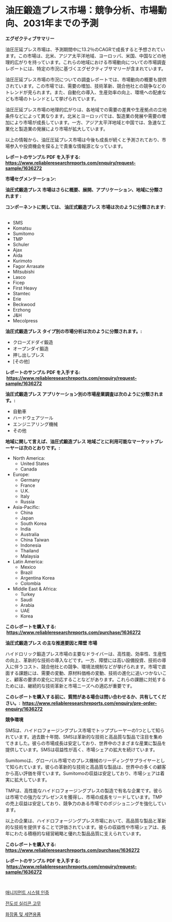 <p><h1>油圧鍛造プレス市場：競争分析、市場動向、2031年までの予測</h1></p><p><strong>エグゼクティブサマリー</strong></p>
<p><p>油圧圧延プレス市場は、予測期間中に13.2％のCAGRで成長すると予想されています。この市場は、北米、アジア太平洋地域、ヨーロッパ、米国、中国などの地理的広がりを持っています。これらの地域における市場動向についての市場調査レポートには、特定の市況に基づくエグゼクティブサマリーが含まれています。</p><p>油圧圧延プレス市場の市況についての調査レポートでは、市場動向の概要も提供されています。この市場では、需要の増加、技術革新、競合他社との競争などのトレンドが見られます。また、自動化の導入、生産効率の向上、環境への配慮なども市場のトレンドとして挙げられています。</p><p>油圧圧延プレス市場の地理的広がりは、各地域での需要の差異や生産拠点の立地条件などによって異なります。北米とヨーロッパでは、製造業の発展や需要の増加により市場が成長しています。一方、アジア太平洋地域と中国では、急速な工業化と製造業の発展により市場が拡大しています。</p><p>以上の情報から、油圧圧延プレス市場は今後も成長が続くと予測されており、市場参入や投資機会を探る上で貴重な情報源となっています。</p></p>
<p><strong>レポートのサンプル PDF を入手する: <a href="https://www.reliableresearchreports.com/enquiry/request-sample/1636272">https://www.reliableresearchreports.com/enquiry/request-sample/1636272</a></strong></p>
<p><strong>市場セグメンテーション:</strong></p>
<p><strong> 油圧式鍛造プレス 市場はさらに概要、展開、アプリケーション、地域に分類されます :</strong></p>
<p><strong>コンポーネントに関しては、 油圧式鍛造プレス 市場は次のように分類されます: &nbsp;</strong></p>
<p><ul><li>SMS</li><li>Komatsu</li><li>Sumitomo</li><li>TMP</li><li>Schuler</li><li>Ajax</li><li>Aida</li><li>Kurimoto</li><li>Fagor Arrasate</li><li>Mitsubishi</li><li>Lasco</li><li>Ficep</li><li>First Heavy</li><li>Stamtec</li><li>Erie</li><li>Beckwood</li><li>Erzhong</li><li>J&H</li><li>Mecolpress</li></ul></p>
<p><strong> 油圧式鍛造プレス タイプ別の市場分析は次のように分類されます。:</strong></p>
<p><ul><li>クローズドダイ鍛造</li><li>オープンダイ鍛造</li><li>押し出しプレス</li><li>[その他]</li></ul></p>
<p><strong>レポートのサンプル PDF を入手する: &nbsp;<a href="https://www.reliableresearchreports.com/enquiry/request-sample/1636272">https://www.reliableresearchreports.com/enquiry/request-sample/1636272</a></strong></p>
<p><strong> 油圧式鍛造プレス アプリケーション別の市場産業調査は次のように分類されます。:</strong></p>
<p><ul><li>自動車</li><li>ハードウェアツール</li><li>エンジニアリング機械</li><li>その他</li></ul></p>
<p><strong>地域に関して言えば、油圧式鍛造プレス 地域ごとに利用可能なマーケットプレーヤーは次のとおりです。:</strong></p>
<p><ul>
    <li>
        North America:
        <ul>
            <li>United States</li>
            <li>Canada</li>
        </ul>
    </li>
    <li>
        Europe:
        <ul>
            <li>Germany</li>
            <li>France</li>
            <li>U.K.</li>
            <li>Italy</li>
            <li>Russia</li>
        </ul>
    </li>
    <li>
        Asia-Pacific:
        <ul>
            <li>China</li>
            <li>Japan</li>
            <li>South Korea</li>
            <li>India</li>
            <li>Australia</li>
            <li>China Taiwan</li>
            <li>Indonesia</li>
            <li>Thailand</li>
            <li>Malaysia</li>
        </ul>
    </li>
    <li>
        Latin America:
        <ul>
            <li>Mexico</li>
            <li>Brazil</li>
            <li>Argentina Korea</li>
            <li>Colombia</li>
        </ul>
    </li>
    <li>
        Middle East & Africa:
        <ul>
            <li>Turkey</li>
            <li>Saudi</li>
            <li>Arabia</li>
            <li>UAE</li>
            <li>Korea</li>
        </ul>
    </li>
    </ul></p>
<p><strong>このレポートを購入する: &nbsp;<a href="https://www.reliableresearchreports.com/purchase/1636272">https://www.reliableresearchreports.com/purchase/1636272</a></strong></p>
<p><strong>油圧式鍛造プレス の主な推進要因と障壁 市場</strong></p>
<p><p>ハイドロリック鍛造プレス市場の主要なドライバーは、高性能、効率性、生産性の向上、革新的な技術の導入などです。一方、障壁には高い設備投資、技術の導入に伴うコスト、競合他社との競争、環境法規制などが挙げられます。市場で直面する課題には、需要の変動、原材料価格の変動、技術の進化に追いつかないこと、顧客の要求の変化に対応することなどがあります。これらの課題に対処するためには、継続的な技術革新と市場ニーズへの適応が重要です。</p></p>
<p><strong>このレポートを購入する前に、質問がある場合は問い合わせるか、共有してください。:&nbsp; <a href="https://www.reliableresearchreports.com/enquiry/pre-order-enquiry/1636272">https://www.reliableresearchreports.com/enquiry/pre-order-enquiry/1636272</a></strong></p>
<p><strong>競争環境</strong></p>
<p><p>SMSは、ハイドロフォージングプレス市場でトッププレーヤーの1つとして知られています。過去数十年間、SMSは革新的な技術と高品質な製品で注目を集めてきました。彼らの市場成長は安定しており、世界中のさまざまな産業に製品を提供しています。SMSは収益性が高く、市場シェアの拡大を続けています。</p><p>Sumitomoは、グローバル市場でのプレス機械のリーディングサプライヤーとして知られています。彼らの革新的な技術と高品質な製品は、世界中の多くの顧客から高い評価を得ています。Sumitomoの収益は安定しており、市場シェアは着実に拡大しています。</p><p>TMPは、高性能なハイドロフォージングプレスの製造で有名な企業です。彼らは市場での強力なプレゼンスを獲得し、市場の成長をリードしています。TMPの売上収益は安定しており、競争力のある市場でのポジショニングを強化しています。</p><p>以上の企業は、ハイドロフォージングプレス市場において、高品質な製品と革新的な技術を提供することで評価されています。彼らの収益性や市場シェアは、長年にわたる積極的な経営戦略と優れた製品品質に支えられています。</p></p>
<p><strong>このレポートを購入する: &nbsp; <a href="https://www.reliableresearchreports.com/purchase/1636272">https://www.reliableresearchreports.com/purchase/1636272</a></strong></p>
<p><strong>レポートのサンプル PDF を入手する: &nbsp;<a href="https://www.reliableresearchreports.com/enquiry/request-sample/1636272">https://www.reliableresearchreports.com/enquiry/request-sample/1636272</a></strong><strong></strong></p>
<p>&nbsp;</p>
<p><p><a href="https://github.com/vsckjg50460/Market-Research-Report-List-1/blob/main/33441447088.md">매니지먼트 시스템 인증</a></p><p><a href="https://github.com/fernandotryO5lson96765/Market-Research-Report-List-1/blob/main/23851447086.md">전도성 실리콘 고무</a></p><p><a href="https://github.com/akzkkws047661437/Market-Research-Report-List-1/blob/main/47889097087.md">화장품 및 세면용품</a></p></p>